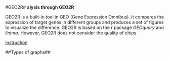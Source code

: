 #GEO2R#
**alysis through GEO2R**

GEO2R is a built-in tool in GEO (Gene Expression Omnibus). It compares the expression of target genes in different groups and produces a set of figures to visualize the difference. GEO2R is based on the r package *GEOquary* and *limma*. However, GEO2R does not consider the quality of chips.

[Instruction](https://www.ncbi.nlm.nih.gov/geo/info/geo2r.html)

##Types of graphs##

